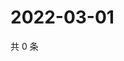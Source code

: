 # 2022-03-01

共 0 条

<!-- BEGIN WEIBO -->
<!-- 最后更新时间 Tue Mar 01 2022 22:13:56 GMT+0800 (China Standard Time) -->

<!-- END WEIBO -->
